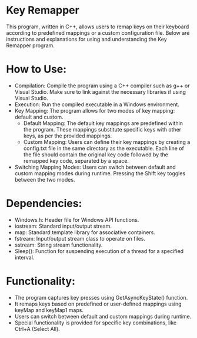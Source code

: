 # Key Remapper
This program, written in C++, allows users to remap keys on their keyboard according to predefined mappings or a custom configuration file. Below are instructions and explanations for using and understanding the Key Remapper program.

# How to Use:
- Compilation: Compile the program using a C++ compiler such as g++ or Visual Studio. Make sure to link against the necessary libraries if using Visual Studio.
- Execution: Run the compiled executable in a Windows environment.
- Key Mapping: The program allows for two modes of key mapping: default and custom.
  - Default Mapping: The default key mappings are predefined within the program. These mappings substitute specific keys with other keys, as per the provided mappings.
  - Custom Mapping: Users can define their key mappings by creating a config.txt file in the same directory as the executable. Each line of the file should contain the original key code followed by the remapped key code, separated by a space.
- Switching Mapping Modes: Users can switch between default and custom mapping modes during runtime. Pressing the Shift key toggles between the two modes.
# Dependencies:
- Windows.h: Header file for Windows API functions.
- iostream: Standard input/output stream.
- map: Standard template library for associative containers.
- fstream: Input/output stream class to operate on files.
- sstream: String stream functionality.
- Sleep(): Function for suspending execution of a thread for a specified interval.
# Functionality:
- The program captures key presses using GetAsyncKeyState() function.
- It remaps keys based on predefined or user-defined mappings using keyMap and keyMap1 maps.
- Users can switch between default and custom mappings during runtime.
- Special functionality is provided for specific key combinations, like Ctrl+A (Select All).
